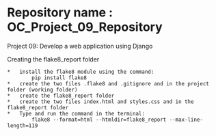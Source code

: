 # Repository name : OC_Project_09_Repository

Project 09: Develop a web application using Django

Creating the flake8_report folder

    *   install the flake8 module using the command:
            pip install flake8
    *   create the two files .flake8 and .gitignore and in the project folder (working folder)
    *   create the flake8_report folder
    *   create the two files index.html and styles.css and in the flake8_report folder
    *   Type and run the command in the terminal:
            flake8 --format=html --htmldir=flake8_report --max-line-length=119
